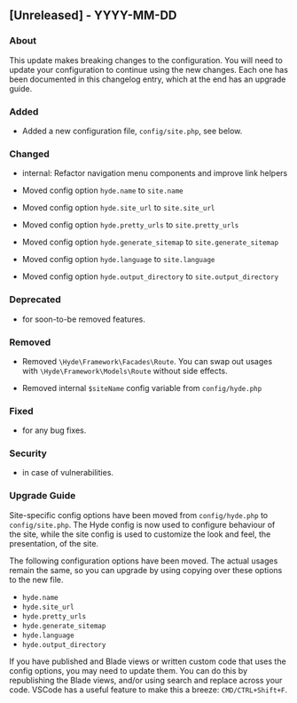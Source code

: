 ## [Unreleased] - YYYY-MM-DD

### About

This update makes breaking changes to the configuration. You will need to update your configuration to continue using the new changes. Each one has been documented in this changelog entry, which at the end has an upgrade guide.

### Added
- Added a new configuration file, `config/site.php`, see below.

### Changed
- internal: Refactor navigation menu components and improve link helpers

- Moved config option `hyde.name` to `site.name`
- Moved config option `hyde.site_url` to `site.site_url`
- Moved config option `hyde.pretty_urls` to `site.pretty_urls`
- Moved config option `hyde.generate_sitemap` to `site.generate_sitemap`
- Moved config option `hyde.language` to `site.language`
- Moved config option `hyde.output_directory` to `site.output_directory`

### Deprecated
- for soon-to-be removed features.

### Removed
- Removed `\Hyde\Framework\Facades\Route`. You can swap out usages with `\Hyde\Framework\Models\Route` without side effects.

- Removed internal `$siteName` config variable from `config/hyde.php`

### Fixed
- for any bug fixes.

### Security
- in case of vulnerabilities.


### Upgrade Guide

Site-specific config options have been moved from `config/hyde.php` to `config/site.php`. The Hyde config is now used to configure behaviour of the site, while the site config is used to customize the look and feel, the presentation, of the site.

The following configuration options have been moved. The actual usages remain the same, so you can upgrade by using copying over these options to the new file.

- `hyde.name`
- `hyde.site_url`
- `hyde.pretty_urls`
- `hyde.generate_sitemap`
- `hyde.language`
- `hyde.output_directory`

If you have published and Blade views or written custom code that uses the config options, you may need to update them. You can do this by republishing the Blade views, and/or using search and replace across your code. VSCode has a useful feature to make this a breeze: `CMD/CTRL+Shift+F`.